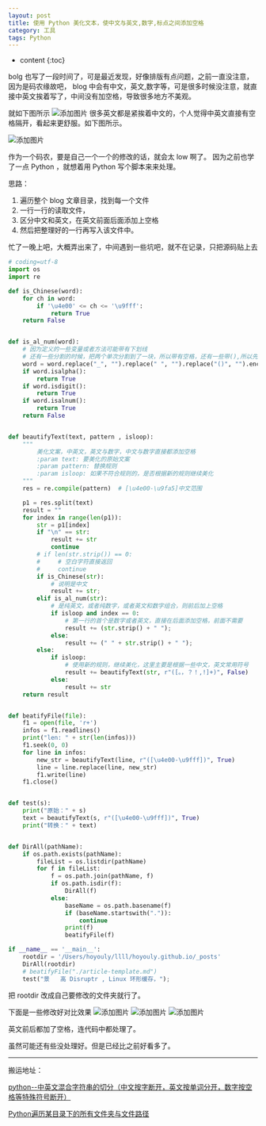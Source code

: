 ```yaml
---
layout: post
title: 使用 Python 美化文本，使中文与英文,数字,标点之间添加空格
category: 工具
tags: Python
---
```


* content
{:toc}

bolg 也写了一段时间了，可是最近发现，好像排版有点问题，之前一直没注意，因为是码农缘故吧， blog 中会有中文，英文,数字等，可是很多时候没注意，就直接中英文挨着写了，中间没有加空格，导致很多地方不美观。

就如下图所示
![添加图片](../../../../images/python_0.png)
很多英文都是紧挨着中文的，个人觉得中英文直接有空格隔开，看起来更舒服。如下图所示。

![添加图片](../../../../images/python_4.png)

作为一个码农，要是自己一个一个的修改的话，就会太 low 啊了。
因为之前也学了一点 Python ，就想着用 Python 写个脚本来来处理。

思路：
1. 遍历整个 blog 文章目录，找到每一个文件
2. 一行一行的读取文件，
3. 区分中文和英文，在英文前面后面添加上空格
4. 然后把整理好的一行再写入该文件中。

忙了一晚上吧，大概弄出来了，中间遇到一些坑吧，就不在记录，只把源码贴上去
```python
# coding=utf-8
import os
import re

def is_Chinese(word):
    for ch in word:
        if '\u4e00' <= ch <= '\u9fff':
            return True
    return False


def is_al_num(word):
    # 因为定义的一些变量或者方法可能带有下划线
    # 还有一些分割的时候，把两个单次分割到了一块，所以带有空格，还有一些带(),所以先把这些去掉，再进行判断
    word = word.replace("_", "").replace(" ", "").replace("()", "").encode('UTF-8')
    if word.isalpha():
        return True
    if word.isdigit():
        return True
    if word.isalnum():
        return True
    return False


def beautifyText(text, pattern , isloop):
    """
        美化文案，中英文，英文与数字，中文与数字直接都添加空格
        :param text: 要美化的原始文案
        :param pattern: 替换规则
        :param isloop: 如果不符合规则的，是否根据新的规则继续美化
    """
    res = re.compile(pattern)  # [\u4e00-\u9fa5]中文范围

    p1 = res.split(text)
    result = ""
    for index in range(len(p1)):
        str = p1[index]
        if "\n" == str:
            result += str
            continue
        # if len(str.strip()) == 0:
        #     # 空白字符直接返回
        #     continue
        if is_Chinese(str):
            # 说明是中文
            result += str;
        elif is_al_num(str):
            # 是纯英文，或者纯数字，或者英文和数字组合，则前后加上空格
            if isloop and index == 0:
                # 第一行的首个是数字或者英文，直接在后面添加空格，前面不需要
                result += (str.strip() + " ");
            else:
                result += (" " + str.strip() + " ");
        else:
            if isloop:
                # 使用新的规则，继续美化，这里主要是根据一些中文，英文常用符号
                result += beautifyText(str, r"([。，？！,!]+)", False)
            else:
                result += str
    return result


def beatifyFile(file):
    f1 = open(file, 'r+')
    infos = f1.readlines()
    print("len: " + str(len(infos)))
    f1.seek(0, 0)
    for line in infos:
        new_str = beautifyText(line, r"([\u4e00-\u9fff])", True)
        line = line.replace(line, new_str)
        f1.write(line)
    f1.close()


def test(s):
    print("原始：" + s)
    text = beautifyText(s, r"([\u4e00-\u9fff])", True)
    print("转换：" + text)


def DirAll(pathName):
    if os.path.exists(pathName):
        fileList = os.listdir(pathName)
        for f in fileList:
            f = os.path.join(pathName, f)
            if os.path.isdir(f):
                DirAll(f)
            else:
                baseName = os.path.basename(f)
                if (baseName.startswith(".")):
                    continue
                print(f)
                beatifyFile(f)

if __name__ == '__main__':
    rootdir = '/Users/hoyouly/llll/hoyouly.github.io/_posts'
    DirAll(rootdir)
    # beatifyFile("./article-template.md")
    test("景   高 Disruptr , Linux 环形缓存，");
```

把 rootdir 改成自己要修改的文件夹就行了。

下面是一些修改好对比效果
![添加图片](../../../../images/python_1.png)
![添加图片](../../../../images/python_2.png)
![添加图片](../../../../images/python_3.png)

英文前后都加了空格，连代码中都处理了。

虽然可能还有些没处理好。但是已经比之前好看多了。


---
搬运地址：    

[python--中英文混合字符串的切分（中文按字断开，英文按单词分开，数字按空格等特殊符号断开）](https://blog.csdn.net/weixin_44208569/article/details/90315208)

[Python遍历某目录下的所有文件夹与文件路径](https://www.jb51.net/article/136497.htm)
